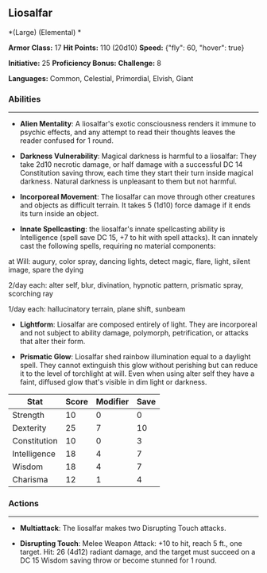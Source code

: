 ## Liosalfar
*(Large) (Elemental) *

**Armor Class:** 17
**Hit Points:** 110 (20d10)
**Speed:** {"fly": 60, "hover": true}

**Initiative:** 25
**Proficiency Bonus:**
**Challenge:** 8

**Languages:** Common, Celestial, Primordial, Elvish, Giant

### Abilities
 --- 
- **Alien Mentality**: A liosalfar's exotic consciousness renders it immune to psychic effects, and any attempt to read their thoughts leaves the reader confused for 1 round.

- **Darkness Vulnerability**: Magical darkness is harmful to a liosalfar: They take 2d10 necrotic damage, or half damage with a successful DC 14 Constitution saving throw, each time they start their turn inside magical darkness. Natural darkness is unpleasant to them but not harmful.

- **Incorporeal Movement**: The liosalfar can move through other creatures and objects as difficult terrain. It takes 5 (1d10) force damage if it ends its turn inside an object.

- **Innate Spellcasting**: the liosalfar's innate spellcasting ability is Intelligence (spell save DC 15, +7 to hit with spell attacks). It can innately cast the following spells, requiring no material components:

at Will: augury, color spray, dancing lights, detect magic, flare, light, silent image, spare the dying

2/day each: alter self, blur, divination, hypnotic pattern, prismatic spray, scorching ray

1/day each: hallucinatory terrain, plane shift, sunbeam

- **Lightform**: Liosalfar are composed entirely of light. They are incorporeal and not subject to ability damage, polymorph, petrification, or attacks that alter their form.

- **Prismatic Glow**: Liosalfar shed rainbow illumination equal to a daylight spell. They cannot extinguish this glow without perishing but can reduce it to the level of torchlight at will. Even when using alter self they have a faint, diffused glow that's visible in dim light or darkness.



| Stat | Score | Modifier | Save |
| ---- | ---- | ---- | ---- |
| Strength | 10 | 0 | 0 |
| Dexterity | 25 | 7 | 10 |
| Constitution | 10 | 0 | 3 |
| Intelligence | 18 | 4 | 7 |
| Wisdom | 18 | 4 | 7 |
| Charisma | 12 | 1 | 4 |

### Actions
 --- 
- **Multiattack**: The liosalfar makes two Disrupting Touch attacks.

- **Disrupting Touch**: Melee Weapon Attack: +10 to hit, reach 5 ft., one target. Hit: 26 (4d12) radiant damage, and the target must succeed on a DC 15 Wisdom saving throw or become stunned for 1 round.

